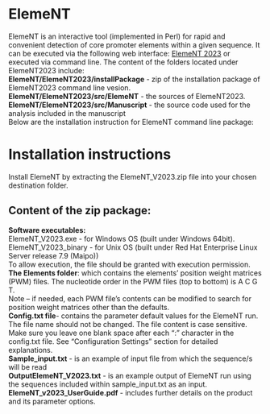 # ElemeNT
ElemeNT is an interactive tool (implemented in Perl) for rapid and convenient detection of core promoter elements within a given sequence.
It can be executed via the following web interface: [ElemeNT 2023](https://www.juven-gershonlab.org/resources/element-v2023/) or executed via command line. 
The content of the folders located under ElemeNT2023 include:  
**ElemeNT/ElemeNT2023/installPackage** - zip of the installation package of ElemeNT2023 command line vesion.  
**ElemeNT/ElemeNT2023/src/ElemeNT** - the sources of ElemeNT2023.  
**ElemeNT/ElemeNT2023/src/Manuscript** - the source code used for the analysis included in the manuscript   
Below are the installation instruction for ElemeNT command line package: 
# Installation instructions
Install ElemeNT by extracting the ElemeNT_V2023.zip file into your chosen destination folder.  
## Content of the zip package: 
**Software executables:**  
ElemeNT_V2023.exe - for Windows OS (built under Windows 64bit).  
ElemeNT_V2023_binary - for Unix OS (built under Red Hat Enterprise Linux Server release 7.9 (Maipo))  
To allow execution, the file should be granted with execution permission.   
**The Elements folder**:  which contains the elements’ position weight matrices (PWM) files. The nucleotide order in the PWM files (top to bottom) is A C G T.  
Note – if needed, each PWM file’s contents can be modified to search for position weight matrices other than the defaults.  
**Config.txt file**- contains the parameter default values for the ElemeNT run. 
       The file name should not be changed. The file content is case sensitive.
Make sure you leave one blank space after each “:” character in the config.txt file. 
See “Configuration Settings” section for detailed explanations.  
**Sample_input.txt** - is an example of input file from which the sequence/s will be read   
**OutputElemeNT_V2023.txt** - is an example output of ElemeNT run using the sequences included within sample_input.txt as an input.   
**ElemeNT_v2023_UserGuide.pdf** - includes further details on the product and its parameter options.


